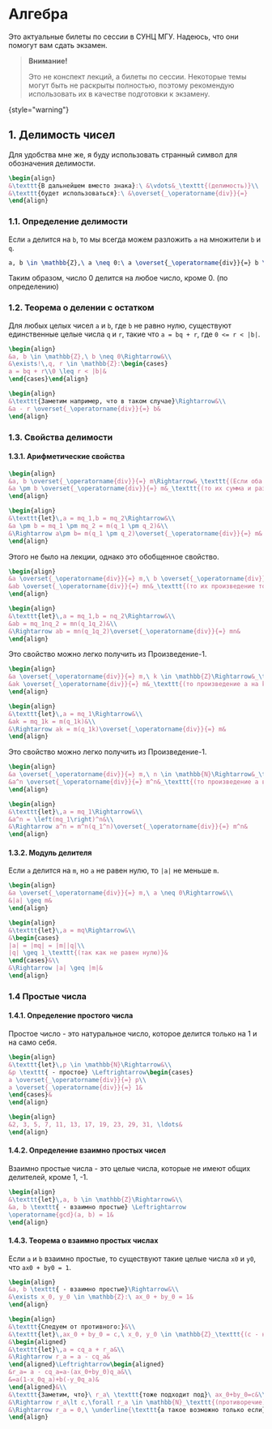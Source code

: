# Алгебра

Это актуальные билеты по сессии в СУНЦ МГУ.
Надеюсь, что они помогут вам сдать экзамен.

> **Внимание!**
>
> Это не конспект лекций, а билеты по сессии. Некоторые темы могут быть не раскрыты полностью,
> поэтому рекомендую использовать их в качестве подготовки к экзамену.
>
{style="warning"}

## 1. Делимость чисел

Для удобства мне же, я буду использовать странный символ для обозначения делимости.

<tldr>

```tex
\begin{align}
&\texttt{В дальнейшем вместо знака}:\ &\vdots&_\texttt{(делимость)}\\
&\texttt{будет использоваться}:\ &\overset{_\operatorname{div}}{=}
\end{align}
```

</tldr>

### 1.1. Определение делимости

Если `a` делится на `b`, то мы всегда можем разложить `a` на множители `b` и `q`.

<procedure>

```tex
a, b \in \mathbb{Z},\ a \neq 0:\ a \overset{_\operatorname{div}}{=} b \Leftrightarrow \exists c \in \mathbb{Z}:\ b = aq
```

</procedure>

<note>
Таким образом, число 0 делится на любое число, кроме 0. (по определению)
</note>

### 1.2. Теорема о делении с остатком

Для любых целых чисел `a` и `b`, где `b` не равно нулю,
существуют единственные целые числа `q` и `r`, такие что `a = bq + r`, где `0 <= r < |b|`.

<procedure>

```tex
\begin{align}
&a, b \in \mathbb{Z},\ b \neq 0\Rightarrow&\\
&\exists!\,q, r \in \mathbb{Z}:\begin{cases}
a = bq + r\\0 \leq r < |b|&
\end{cases}\end{align}
```

</procedure>

<note>

```tex
\begin{align}
&\texttt{Заметим например, что в таком случае}\Rightarrow&\\
&a - r \overset{_\operatorname{div}}{=} b&
\end{align}
```

</note>

### 1.3. Свойства делимости

#### 1.3.1. Арифметические свойства

<tabs>
<tab title="Сумма / Разность">
<tip>

```tex
\begin{align}
&a, b \overset{_\operatorname{div}}{=} m\Rightarrow&_\texttt{(Если оба числа делятся на m)}&\\
&a \pm b \overset{_\operatorname{div}}{=} m&_\texttt{(то их сумма и разность тоже делятся на m)}&
\end{align}
```

</tip>
<procedure title="Доказательство" collapsible="true">

```tex
\begin{align}
&\texttt{let}\,a = mq_1,b = mq_2\Rightarrow&\\
&a \pm b = mq_1 \pm mq_2 = m(q_1 \pm q_2)&\\
&\Rightarrow a\pm b= m(q_1 \pm q_2)\overset{_\operatorname{div}}{=} m&
\end{align}
```

</procedure>
</tab>

<tab title="Произведение-1">

Этого не было на лекции, однако это обобщенное свойство.

<tip>
    
```tex
\begin{align}
&a \overset{_\operatorname{div}}{=} m,\ b \overset{_\operatorname{div}}{=} n\Rightarrow&_\texttt{(Если оба числа делятся на m и n)}&\\
&ab \overset{_\operatorname{div}}{=} mn&_\texttt{(то их произведение тоже делятся на mn)}&
\end{align}
```

</tip>
<procedure title="Доказательство" collapsible="true">

```tex
\begin{align}
&\texttt{let}\,a = mq_1,b = nq_2\Rightarrow&\\
&ab = mq_1nq_2 = mn(q_1q_2)&\\
&\Rightarrow ab = mn(q_1q_2)\overset{_\operatorname{div}}{=} mn&
\end{align}
```

</procedure>
</tab>

<tab title="Произведение-2">

Это свойство можно легко получить из <shortcut>Произведение-1</shortcut>.

<tip>

```tex
\begin{align}
&a \overset{_\operatorname{div}}{=} m,\ k \in \mathbb{Z}\Rightarrow&_\texttt{(Если a делится на m, а k - произвольное целое число)}&\\
&ak \overset{_\operatorname{div}}{=} m&_\texttt{(то произведение a на k делится на m.)}&
\end{align}
```

</tip>
<procedure title="Доказательство" collapsible="true">

```tex
\begin{align}
&\texttt{let}\,a = mq_1\Rightarrow&\\
&ak = mq_1k = m(q_1k)&\\
&\Rightarrow ak = m(q_1k)\overset{_\operatorname{div}}{=} m&
\end{align}
```

</procedure>
</tab>

<tab title="Произведение-3">

Это свойство можно легко получить из <shortcut>Произведение-1</shortcut>.

<tip>

```tex
\begin{align}
&a \overset{_\operatorname{div}}{=} m,\ n \in \mathbb{N}\Rightarrow&_\texttt{(Если a делится на m, а n - произвольное натуральное число)}&\\
&a^n \overset{_\operatorname{div}}{=} m^n&_\texttt{(то произведение a в степени n делится на m в степени n.)}&
\end{align}
```

</tip>
<procedure title="Доказательство" collapsible="true">

```tex
\begin{align}
&\texttt{let}\,a = mq_1\Rightarrow&\\
&a^n = \left(mq_1\right)^n&\\
&\Rightarrow a^n = m^n(q_1^n)\overset{_\operatorname{div}}{=} m^n&
\end{align}
```

</procedure>
</tab>
</tabs>

#### 1.3.2. Модуль делителя

Если `a` делится на `m`, но `a` не равен нулю, то `|a|` не меньше `m`.

<procedure>

```tex
\begin{align}
&a \overset{_\operatorname{div}}{=} m,\ a \neq 0\Rightarrow&\\
&|a| \geq m&
\end{align}
```

</procedure>

<procedure title="Доказательство" collapsible="true">

```tex
\begin{align}
&\texttt{let}\,a = mq\Rightarrow&\\
&\begin{cases}
|a| = |mq| = |m||q|\\
|q| \geq 1_\texttt{(так как не равен нулю)}&
\end{cases}&\\
&\Rightarrow |a| \geq |m|&
\end{align}
```

</procedure>

### 1.4 Простые числа

#### 1.4.1. Определение простого числа

Простое число - это натуральное число, которое делится только на 1 и на само себя.

<procedure>

```tex
\begin{align}
&\texttt{let}\,p \in \mathbb{N}\Rightarrow&\\
&p \texttt{ - простое} \Leftrightarrow\begin{cases}
a \overset{_\operatorname{div}}{=} p\\
a \overset{_\operatorname{div}}{=} 1&
\end{cases}&
\end{align}
```

</procedure>

<procedure title="Примеры" collapsible="true">

```tex
\begin{align}
&2, 3, 5, 7, 11, 13, 17, 19, 23, 29, 31, \ldots&
\end{align}
```

</procedure>

#### 1.4.2. Определение взаимно простых чисел

Взаимно простые числа - это целые числа, которые не имеют общих делителей, кроме 1, -1.

<procedure>

```tex
\begin{align}
&\texttt{let}\,a, b \in \mathbb{Z}\Rightarrow&\\
&a, b \texttt{ - взаимно простые} \Leftrightarrow
\operatorname{gcd}(a, b) = 1&
\end{align}
```

</procedure>

#### 1.4.3. Теорема о взаимно простых числах

Если `a` и `b` взаимно простые, то существуют такие целые числа `x0` и `y0`, что `ax0 + by0 = 1`.

<procedure>

```tex
\begin{align}
&a, b \texttt{ - взаимно простые}\Rightarrow&\\
&\exists x_0, y_0 \in \mathbb{Z}:\ ax_0 + by_0 = 1&
\end{align}
```

</procedure>

<procedure title="Доказательство" collapsible="true">

```tex
\begin{align}
&\texttt{Следуем от противного:}&\\
&\texttt{let}\,ax_0 + by_0 = c,\ x_0, y_0 \in \mathbb{Z}_\texttt{(c - наименьшее)}&\\
&\begin{aligned}
&\texttt{let}\,a = cq_a + r_a&\\
&\Rightarrow r_a = a - cq_a&
\end{aligned}\Leftrightarrow\begin{aligned}
&r_a= a - cq_a=a-(ax_0+by_0)q_a&\\
&=a(1-x_0q_a)+b(-y_0q_a)&
\end{aligned}&\\
&\texttt{Заметим, что}\ r_a\ \texttt{тоже подходит под}\ ax_0+by_0=c&\\
&\Rightarrow r_a\lt c,\forall r_a \in \mathbb{N}_\texttt{(противоречие)}&\\
&\Rightarrow r_a = 0,\ \underline{\texttt{а такое возможно только если}\ c = 1}&
\end{align}
```

</procedure>